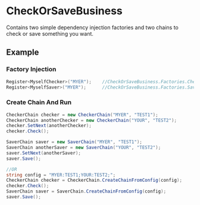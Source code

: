 ﻿# CheckOrSaveBusiness
Contains two simple dependency injection factories and two chains to check or save something you want.

## Example

### Factory Injection
```csharp
Register<MyselfChecker>("MYER");	//CheckOrSaveBusiness.Factories.CheckerFactory.Register()
Register<MyselfSaver>("MYER");		//CheckOrSaveBusiness.Factories.SaverFactory.Register()
```
### Create Chain And Run
```csharp
CheckerChain checker = new CheckerChain("MYER", "TEST1");
CheckerChain anotherChecker = new CheckerChain("YOUR", "TEST2");
checker.SetNext(anotherChecker);
checker.Check();

SaverChain saver = new SaverChain("MYER", "TEST1");
SaverChain anotherSaver = new SaverChain("YOUR", "TEST2");
saver.SetNext(anotherSaver);
saver.Save();

//OR
string config = "MYER:TEST1;YOUR:TEST2;";
CheckerChain checker = CheckerChain.CreateChainFromConfig(config);
checker.Check();
SaverChain saver = SaverChain.CreateChainFromConfig(config);
saver.Save();
```
